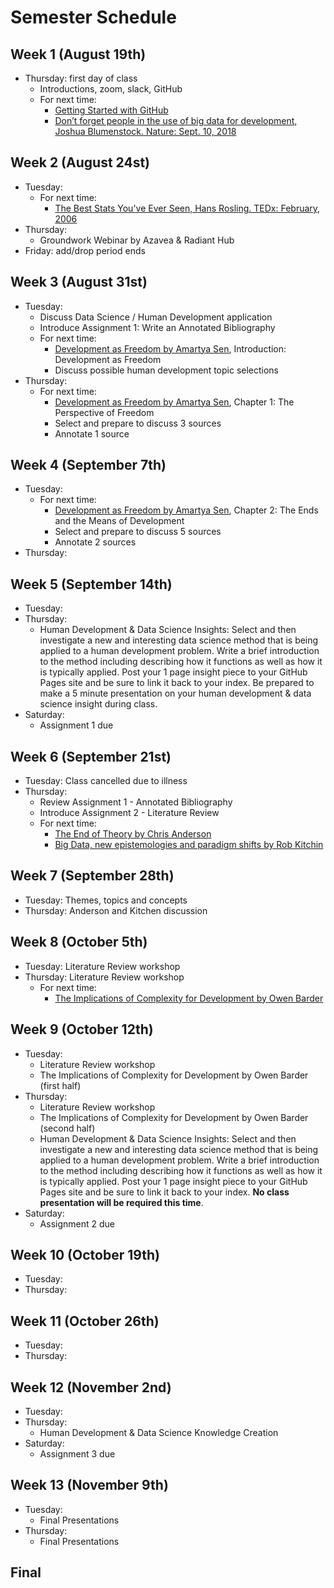 # Semester Schedule

## Week 1 (August 19th)
- Thursday: first day of class
	- Introductions, zoom, slack, GitHub
	- For next time:
		- [Getting Started with GitHub](https://tyler-frazier.github.io/dsbook/gitstart.html)
		- [Don’t forget people in the use of big data for development, Joshua Blumenstock.  Nature: Sept. 10, 2018](https://www.nature.com/articles/d41586-018-06215-5)

## Week 2 (August 24st)
- Tuesday:
	- For next time:
		- [The Best Stats You've Ever Seen, Hans Rosling.  TEDx: February, 2006](https://www.ted.com/talks/hans_rosling_the_best_stats_you_ve_ever_seen?language=en)
- Thursday:
	-  Groundwork Webinar by Azavea & Radiant Hub
- Friday: add/drop period ends

## Week 3 (August 31st)
- Tuesday:
	- Discuss Data Science / Human Development application 
	- Introduce Assignment 1: Write an Annotated Bibliography
	- For next time:
		- [Development as Freedom by Amartya Sen](https://slack-files.com/TFB8EJWF3-F019P8YMQR4-959290c40c), Introduction: Development as Freedom
		- Discuss possible human development topic selections
- Thursday:
	- For next time:
		- [Development as Freedom by Amartya Sen](https://slack-files.com/TFB8EJWF3-F019P8YMQR4-959290c40c), Chapter 1: The Perspective of Freedom
		- Select and prepare to discuss 3 sources
		- Annotate 1 source

## Week 4 (September 7th) 
- Tuesday:
	- For next time:
		- [Development as Freedom by Amartya Sen](https://slack-files.com/TFB8EJWF3-F019P8YMQR4-959290c40c), Chapter 2: The Ends and the Means of Development
		- Select and prepare to discuss 5 sources
		- Annotate 2 sources
- Thursday: 

## Week 5 (September 14th)
- Tuesday:
- Thursday:
	- Human Development & Data Science Insights: Select and then investigate a new and interesting data science method that is being applied to a human development problem. Write a brief introduction to the method including describing how it functions as well as how it is typically applied. Post your 1 page insight piece to your GitHub Pages site and be sure to link it back to your index. Be prepared to make a 5 minute presentation on your human development & data science insight during class.
- Saturday:
	- Assignment 1 due 

## Week 6 (September 21st)
- Tuesday: Class cancelled due to illness
- Thursday: 
	- Review Assignment 1 - Annotated Bibliography
	- Introduce Assignment 2 - Literature Review
	- For next time:
		- [The End of Theory by Chris Anderson](https://slack-files.com/TFB8EJWF3-F01B54AG1PE-ecfd9439bd)
		- [Big Data, new epistemologies and paradigm shifts by Rob Kitchin](https://slack-files.com/TFB8EJWF3-F01AVRBTH45-e5bb3a6a58)

## Week 7 (September 28th)
- Tuesday: Themes, topics and concepts
- Thursday: Anderson and Kitchen discussion

## Week 8 (October 5th)
- Tuesday: Literature Review workshop
- Thursday: Literature Review workshop
	- For next time:
		- [The Implications of Complexity for Development by Owen Barder](https://www.cgdev.org/media/implications-complexity-development-owen-barder)

## Week 9 (October 12th)
- Tuesday:  
	- Literature Review workshop
	- The Implications of Complexity for Development by Owen Barder (first half)
- Thursday:
	- Literature Review workshop
	- The Implications of Complexity for Development by Owen Barder (second half)
	- Human Development & Data Science Insights: Select and then investigate a new and interesting data science method that is being applied to a human development problem. Write a brief introduction to the method including describing how it functions as well as how it is typically applied. Post your 1 page insight piece to your GitHub Pages site and be sure to link it back to your index. __No class presentation will be required this time__.
- Saturday:
	- Assignment 2 due 

## Week 10 (October 19th)
- Tuesday:
- Thursday:

## Week 11 (October 26th)
- Tuesday:
- Thursday: 

## Week 12 (November 2nd)
- Tuesday:
- Thursday:
	- Human Development & Data Science Knowledge Creation  
- Saturday:
	- Assignment 3 due 

## Week 13 (November 9th)
- Tuesday:
	- Final Presentations
- Thursday:
	- Final Presentations

## Final





